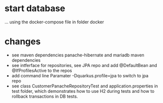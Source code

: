 # start database
... using the docker-compose file in folder docker

# changes
* see maven dependencies panache-hibernate and mariadb maven dependencies
* see intferface for repositories, see JPA repo and add @DefaultBean and @IfProfilesActive to the repos
* add command line Paramater -Dquarkus.profile=jpa to switch to jpa repo
* see class CustomerPanacheRepositoryTest and application.properties in test folder, which demonstrates how to use H2 during tests and how to rollback transactions in DB tests.